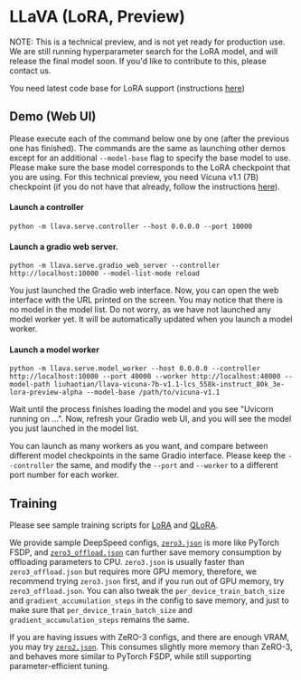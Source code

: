 # LLaVA (LoRA, Preview)

NOTE: This is a technical preview, and is not yet ready for production use. We are still running hyperparameter search for the LoRA model, and will release the final model soon.  If you'd like to contribute to this, please contact us.

You need latest code base for LoRA support (instructions [here](https://github.com/haotian-liu/LLaVA#upgrade-to-latest-code-base))

## Demo (Web UI)

Please execute each of the command below one by one (after the previous one has finished).  The commands are the same as launching other demos except for an additional `--model-base` flag to specify the base model to use. Please make sure the base model corresponds to the LoRA checkpoint that you are using.  For this technical preview, you need Vicuna v1.1 (7B) checkpoint (if you do not have that already, follow the instructions [here](https://github.com/lm-sys/FastChat#vicuna-weights)).

#### Launch a controller
```Shell
python -m llava.serve.controller --host 0.0.0.0 --port 10000
```

#### Launch a gradio web server.
```Shell
python -m llava.serve.gradio_web_server --controller http://localhost:10000 --model-list-mode reload
```
You just launched the Gradio web interface. Now, you can open the web interface with the URL printed on the screen. You may notice that there is no model in the model list. Do not worry, as we have not launched any model worker yet. It will be automatically updated when you launch a model worker.

#### Launch a model worker
```Shell
python -m llava.serve.model_worker --host 0.0.0.0 --controller http://localhost:10000 --port 40000 --worker http://localhost:40000 --model-path liuhaotian/llava-vicuna-7b-v1.1-lcs_558k-instruct_80k_3e-lora-preview-alpha --model-base /path/to/vicuna-v1.1
```
Wait until the process finishes loading the model and you see "Uvicorn running on ...".  Now, refresh your Gradio web UI, and you will see the model you just launched in the model list.

You can launch as many workers as you want, and compare between different model checkpoints in the same Gradio interface. Please keep the `--controller` the same, and modify the `--port` and `--worker` to a different port number for each worker.


## Training

Please see sample training scripts for [LoRA](https://github.com/haotian-liu/LLaVA/blob/main/scripts/finetune_lora.sh) and [QLoRA](https://github.com/haotian-liu/LLaVA/blob/main/scripts/finetune_qlora.sh).

We provide sample DeepSpeed configs, [`zero3.json`](https://github.com/haotian-liu/LLaVA/blob/main/scripts/zero3.json) is more like PyTorch FSDP, and [`zero3_offload.json`](https://github.com/haotian-liu/LLaVA/blob/main/scripts/zero3_offload.json) can further save memory consumption by offloading parameters to CPU. `zero3.json` is usually faster than `zero3_offload.json` but requires more GPU memory, therefore, we recommend trying `zero3.json` first, and if you run out of GPU memory, try `zero3_offload.json`. You can also tweak the `per_device_train_batch_size` and `gradient_accumulation_steps` in the config to save memory, and just to make sure that `per_device_train_batch_size` and `gradient_accumulation_steps` remains the same.

If you are having issues with ZeRO-3 configs, and there are enough VRAM, you may try [`zero2.json`](https://github.com/haotian-liu/LLaVA/blob/main/scripts/zero2.json). This consumes slightly more memory than ZeRO-3, and behaves more similar to PyTorch FSDP, while still supporting parameter-efficient tuning.
